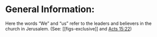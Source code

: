 # General Information:

Here the words “We” and “us” refer to the leaders and believers in the church in Jerusalem. (See: [[figs-exclusive]] and [Acts 15:22](../15/22.md))